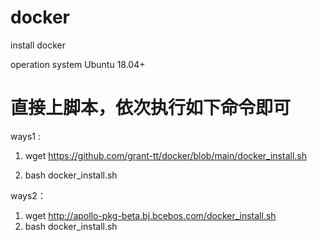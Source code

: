 # docker
install  docker

operation system Ubuntu 18.04+

# 直接上脚本，依次执行如下命令即可
ways1 :
1. wget https://github.com/grant-tt/docker/blob/main/docker_install.sh

2. bash docker_install.sh


ways2：
1. wget http://apollo-pkg-beta.bj.bcebos.com/docker_install.sh
2. bash docker_install.sh
